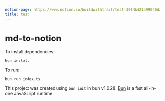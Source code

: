 ```yaml
---
notion-page: https://www.notion.so/buildwithtract/test-30f4bd21a99040da9f3ea8f5e55311a9
title: test
---
```


# md-to-notion

To install dependencies:

```bash
bun install
```

To run:

```bash
bun run index.ts
```

This project was created using `bun init` in bun v1.0.28. [Bun](https://bun.sh) is a fast all-in-one JavaScript runtime.
